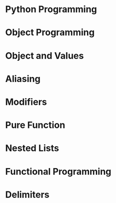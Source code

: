 # Python Programming
# Object Programming
# Object and Values
# Aliasing
# Modifiers
# Pure Function
# Nested Lists
# Functional Programming
# Delimiters
